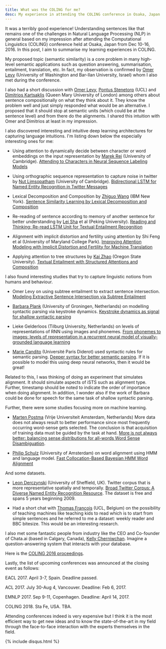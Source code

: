 ```yaml
---
title: What was the COLING for me?
desc: My experience in attending the COLING conference in Osaka, Japan.
---
```


It was a terribly good experience! Understanding sentences like that remains one of the challenges in Natural Language Processing (NLP) in general based on my impression after attending the Computational Linguistics (COLING) conference held at Osaka, Japan from Dec 10-16, 2016. In this post, I aim to summarise my learning experiences in COLING.

My proposed topic (semantic similarity) is a core problem in many high-level semantic applications such as question answering, summarisation, entailment, translation, etc. In fact, my observation is confirmed by [Omer Levy](https://levyomer.wordpress.com/bio/) (University of Washington and Bar-Ilan University, Israel) whom I also met during the conference. 

I also had a short discussion with  [Omer Levy](https://levyomer.wordpress.com/bio/), [Pontus Stenetorp](http://pontus.stenetorp.se/) (UCL) and [Dimitrios Kartsaklis](http://www.eecs.qmul.ac.uk/people/view/45712/dimitrios-kartsaklis) (Queen Mary University of London) among others about sentence compositionally on what they think about it. They know the problem well and just simply responded what would be an alternative. I proposed that it should stop at semantic units (which could be at the sentence level) and from there do the alignments. I shared this intuition with Omer and Dimitrios at least in my impression. 

I also discovered interesting and intuitive deep learning architectures for capturing language intuitions. I'm listing down below the especially interesting ones for me:

- Using attention to dynamically decide between character or word embeddings on the input representation by [Marek Rei](http://www.marekrei.com/) (University of Cambridge). [Attending to Characters in Neural Sequence Labeling Models](https://arxiv.org/abs/1611.04361)

- Using orthographic sequence representation to capture noise in twitter by [Nut Limsopatham](http://www.dcs.gla.ac.uk/~nutli/) (University of Cambridge). [Bidirectional LSTM for Named Entity Recognition in Twitter Messages](http://noisy-text.github.io/2016/pdf/WNUT20.pdf)

- Lexical Decomposition and Composition by [Zhiguo Wang](http://researcher.watson.ibm.com/researcher/view.php?person=us-zhigwang) (IBM New York). [Sentence Similarity Learning by Lexical Decomposition and Composition](https://arxiv.org/abs/1602.07019)

- Re-reading of sentence according to memory of another sentence for better understanding by [Lei Sha](http://shalei120.github.io/) et al (Peking University). [Reading and Thinking: Re-read LSTM Unit for Textual Entailment Recognition](http://www.aclweb.org/anthology/C/C16/C16-1270.pdf)

- Alignment with implicit distortion and fertility using attention by Shi Feng et al (University of Maryland College Park). [Improving Attention Modeling with Implicit Distortion and Fertility for Machine Translation](http://www.aclweb.org/anthology/C/C16/C16-1290.pdf)

- Applying attention to tree structures by [Kai Zhao](http://kaizhao.me/) (Oregon State University). [Textual Entailment with Structured Attentions and Composition](http://kaizhao.me/files/structured-attention.pdf)

I also found interesting studies that try to capture linguistic notions from humans and behaviour.

- Omer Levy on using subtree entailment to extract sentence intersection. [Modeling Extractive Sentence Intersection via Subtree Entailment](https://levyomer.files.wordpress.com/2016/12/modeling-extractive-sentence-intersection-via-subtree-entailment-coling-2016.pdf)

- [Barbara Plank](http://www.let.rug.nl/~bplank/) (University of Groningen, Netherlands) on modelling syntactic parsing via keystroke dynamics. [Keystroke dynamics as signal for shallow syntactic parsing](https://arxiv.org/abs/1610.03321)

- Lieke Gelderloos (Tilburg University, Netherlands) on levels of representations of RNN using images and phonemes. [From phonemes to images: levels of representation in a recurrent neural model of visually-grounded language learning](https://arxiv.org/abs/1610.03342)

- [Marie Candito](http://www.linguist.univ-paris-diderot.fr/~mcandito/) (Université Paris Diderot) used syntactic rules for semantic parsing. [Deeper syntax for better semantic parsing](https://hal.archives-ouvertes.fr/hal-01391678/document). If it is possible to model this using deep neural networks, then it would be great! 

Related to this, I was thinking of doing an experiment that simulates alignment. It should simulate aspects of iSTS such as alignment type. Further, timestamp should be noted to indicate the order of importance when doing alignment. 
In addition, I wonder also if the work of Barbara could be done for speech for the same task of shallow syntactic parsing.

Further, there were some studies focusing more on machine learning.

- [Marten Postma](https://martenpostma.com/) (Vrije Universiteit Amsterdam, Netherlands) More data does not always result to better performance since most frequently occurring word-sense gets selected. The conclusion is that acquisition of training data must be guided by the task at hand. [More is not always better: balancing sense distributions for all-words Word Sense Disambiguation](http://www.aclweb.org/anthology/C/C16/C16-1330.pdf).

- [Philip Schulz](http://www.uva.nl/over-de-uva/organisatie/medewerkers/content/s/c/p.schulz/p.schulz.html) (University of Amsterdam) on word alignment using HMM and language model. [Fast Collocation-Based Bayesian HMM Word Alignment](http://wilkeraziz.github.io/papers/coling2016.pdf)

And some datasets.

- [Leon Derczynski](http://www.derczynski.com/sheffield/) (University of Sheffield, UK). Twitter corpus that is more representative spatially and temporally. [Broad Twitter Corpus: A Diverse Named Entity Recognition Resource](http://www.derczynski.com/sheffield/papers/btc.pdf). The dataset is free and spans 5 years beginning 2009.

- Had a short chat with [Thomas Francois](http://cental.fltr.ucl.ac.be/team/tfrancois/) (UCL, Belgium) on the possibility of teaching machines like teaching kids to read which is to start from simple sentences and he referred to me a dataset: weekly reader and BBC bitesize. This would be an interesting research.

I also met some fantastic people from industry like the CEO and Co-founder of Chata.ai (based in Calgary, Canada), [Kelly Cherniwchan](https://www.linkedin.com/in/kelly-cherniwchan-2969426/). Imagine a question-answering system that interacts with your database.

Here is the [COLING 2016 proceedings](http://coling2016.anlp.jp/doc/main.pdf).

Lastly, the list of upcoming conferences was announced at the closing event as follows:

EACL 2017. April 3-7, Spain. Deadline passed.

ACL 2017. July 30-Aug 4, Vancouver. Deadline: Feb 6, 2017.

EMNLP 2017. Sep 9-11, Copenhagen. Deadline: April 14, 2017.

COLING 2018. Sta Fe, USA. TBA.

Attending conferences indeed is very expensive but I think it is the most efficient way to get new ideas and to know the state-of-the-art in my field through the face-to-face interaction with the experts themselves in the field.


{% include disqus.html %}



